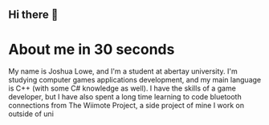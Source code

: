 ## Hi there 👋

<!--
**dippy2214/dippy2214** is a ✨ _special_ ✨ repository because its `README.md` (this file) appears on your GitHub profile.

Here are some ideas to get you started:

- 🔭 I’m currently working on ...
- 🌱 I’m currently learning ...
- 👯 I’m looking to collaborate on ...
- 🤔 I’m looking for help with ...
- 💬 Ask me about ...
- 📫 How to reach me: ...
- 😄 Pronouns: ...
- ⚡ Fun fact: ...
-->

# About me in 30 seconds

My name is Joshua Lowe, and I'm a student at abertay university. I'm studying computer games applications development, and my main language is C++ (with some C# knowledge as well).
I have the skills of a game developer, but I have also spent a long time learning to code bluetooth connections from The Wiimote Project, a side project of mine I work on outside of uni
